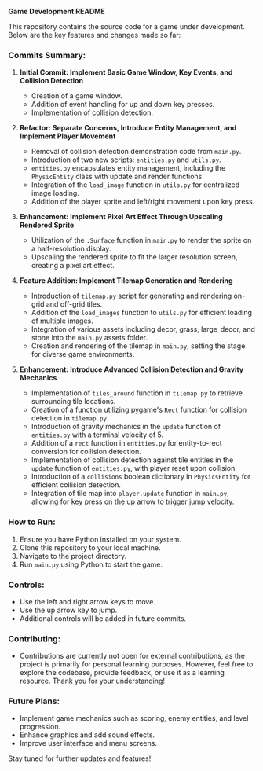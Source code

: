 **Game Development README**

This repository contains the source code for a game under development. Below are the key features and changes made so far:

### Commits Summary:

1. **Initial Commit: Implement Basic Game Window, Key Events, and Collision Detection**
   - Creation of a game window.
   - Addition of event handling for up and down key presses.
   - Implementation of collision detection.

2. **Refactor: Separate Concerns, Introduce Entity Management, and Implement Player Movement**
   - Removal of collision detection demonstration code from `main.py`.
   - Introduction of two new scripts: `entities.py` and `utils.py`.
   - `entities.py` encapsulates entity management, including the `PhysicEntity` class with update and render functions.
   - Integration of the `load_image` function in `utils.py` for centralized image loading.
   - Addition of the player sprite and left/right movement upon key press.

3. **Enhancement: Implement Pixel Art Effect Through Upscaling Rendered Sprite**
   - Utilization of the `.Surface` function in `main.py` to render the sprite on a half-resolution display.
   - Upscaling the rendered sprite to fit the larger resolution screen, creating a pixel art effect.

4. **Feature Addition: Implement Tilemap Generation and Rendering**
   - Introduction of `tilemap.py` script for generating and rendering on-grid and off-grid tiles.
   - Addition of the `load_images` function to `utils.py` for efficient loading of multiple images.
   - Integration of various assets including decor, grass, large_decor, and stone into the `main.py` assets folder.
   - Creation and rendering of the tilemap in `main.py`, setting the stage for diverse game environments.

5. **Enhancement: Introduce Advanced Collision Detection and Gravity Mechanics**
   - Implementation of `tiles_around` function in `tilemap.py` to retrieve surrounding tile locations.
   - Creation of a function utilizing pygame's `Rect` function for collision detection in `tilemap.py`.
   - Introduction of gravity mechanics in the `update` function of `entities.py` with a terminal velocity of 5.
   - Addition of a `rect` function in `entities.py` for entity-to-rect conversion for collision detection.
   - Implementation of collision detection against tile entities in the `update` function of `entities.py`, with player reset upon collision.
   - Introduction of a `collisions` boolean dictionary in `PhysicsEntity` for efficient collision detection.
   - Integration of tile map into `player.update` function in `main.py`, allowing for key press on the up arrow to trigger jump velocity.


### How to Run:
1. Ensure you have Python installed on your system.
2. Clone this repository to your local machine.
3. Navigate to the project directory.
4. Run `main.py` using Python to start the game.

### Controls:
- Use the left and right arrow keys to move.
- Use the up arrow key to jump.
- Additional controls will be added in future commits.

### Contributing:
- Contributions are currently not open for external contributions, as the project is primarily for personal learning purposes. However, feel free to explore the codebase, provide feedback, or use it as a learning resource. Thank you for your understanding!

### Future Plans:
- Implement game mechanics such as scoring, enemy entities, and level progression.
- Enhance graphics and add sound effects.
- Improve user interface and menu screens.

Stay tuned for further updates and features!
